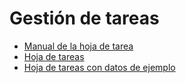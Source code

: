 # Gestión de tareas
- [Manual de la hoja de tarea](Manual-TO.pdf)
- [Hoja de tareas](OT-2016.xls)
- [Hoja de tareas con datos de ejemplo](OT-example.xlsm)
